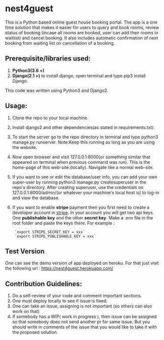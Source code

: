 # nest4guest
This is a Python based online guest house booking portal. The app is a one time solution that makes it easier for users to query and book rooms, review status of booking (incase all rooms are booked, user can add their rooms in waitlist) and cancel booking. It also includes automatic confirmation of next booking from waiting list on cancellation of a booking.

## Prerequisite/libraries used:
  1. **Python3(3.6 +)**
  2. **Django(2.1 +)** to install django, open terminal and type pip3 install Django.    

This code was written using Python3 and Django2.

## Usage:
  1. Clone the repo to your local machine.
  2. Install django2 and other dependencies(as stated in requirements.txt). 
  3. To start the server go to the repo directory in terminal and type python3 manage.py runserver. Note:Keep this running as long as you are using the website.
  4. Now open browser and visit 127.0.0.1:8000(or something similar that appeared on terminal when previous command was run).       This is the home-page of this web-site.(locally).
    Navigate like a normal web-site.

  5. If you want to see or edit the database/user info, you can add your own super-user by running python3 manage.py createsuperuser in the repo's directory. After creating superuser, use the credentials on 127.0.0.1:8000/admin/(or whatever your machine's local host is) to log-in and view the database.
  
  6. If you want to enable **stripe** payment then you first need to create a developer account in [stripe](https://stripe.com/en-in). In your account you will get two api keys. One **publishable key** and the other **secret key**. Make a .env file in the root folder and paste the keys there. For example : 
  
          `export STRIPE_SECRET_KEY = xxx`
          `export STRIPE_PUBLISHABLE_KEY = xxx`
          
## Test Version

  One can see the demo version of app deployed on heroku. 
  For that just visit the following url : https://nest4guest.herokuapp.com/

## Contribution Guidelines:

  1. Do a self-review of your code and comment important sections.
  2. One must deploy locally to see if issue is fixed.
  3. One can take an issue, assigning is not important (so others can also work on that)
  4. If somebody has a WIP( work in progress ), then issue can be assigned so that somebody does not send another pr for same issue. But you should write in comments of the issue that you would like to take it with the proposed solution.

